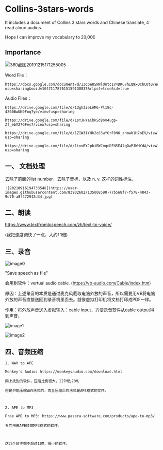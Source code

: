 # Collins-3stars-words

It includes a document of Collins 3 stars words and Chinese translate, 4 read aloud audios.

Hope I can improve my vocabulary to 20,000


## Importance

![360截图20191215171255005](https://user-images.githubusercontent.com/83932602/135008056-257ba77b-beb1-4ca7-bf06-a891afb04d52.jpg)


Word File：

    https://docs.google.com/document/d/13qpe8SNWlOntc1V4DKu7hIQ9xOchC0t0/edit?usp=sharing&ouid=104711787615159138837&rtpof=true&sd=true



Audio Files：

    https://drive.google.com/file/d/13gh3ieLAMG-Pl18q-4Z60BwUK9Foq7ye/view?usp=sharing

    https://drive.google.com/file/d/1sYJHYaChRSd9oX4ugp-Zf_ebV27GFes7/view?usp=sharing

    https://drive.google.com/file/d/1ZIW31YHk2oSSwYOrF0N6_znnwh1H7oEV/view?usp=sharing

    https://drive.google.com/file/d/1txvBYJpbiBWCmqeDFN5E4lqOaPJWHYdA/view?usp=sharing



## 一、 文档处理

去除了前面的list number，去除了音标，以及 n. v. 这样的词性标注。

    ![20210916194733548](https://user-images.githubusercontent.com/83932602/135008590-77b568f7-f578-4843-9d70-a8f472942d34.jpg)








## 二、朗读

https://www.textfromtospeech.com/zh/text-to-voice/

(我把速度调快了一点，大约1.1倍)


## 三、录音

![image0](https://user-images.githubusercontent.com/83932602/135008732-4118de55-e04a-4892-9581-3edf2be9f193.png)



"Save speech as file"

会用到软件：vertual audio cable.  (https://vb-audio.com/Cable/index.htm)

原因：上述录音的本质是通过麦克风截取电脑外放的声音，所以需要用VB将电脑外放的声音直接送回到录音机里面去。就像虚拟打印机将文档打印成PDF一样。

作用：将外放声音送入虚拟输入：cable input，方便录音软件从cable output得到声音。


![image1](https://user-images.githubusercontent.com/83932602/135008439-e4278bdb-2d8d-4f2f-b1c3-ff9189975e53.png)




![image2](https://user-images.githubusercontent.com/83932602/135008461-2c896284-41a8-47e7-86a5-cf24f2daa643.png)



## 四、音频压缩

    1. WAV to APE

    Monkey's Audio: https://monkeysaudio.com/download.html

    网上找到的软件，压缩比例很大，227M到20M。 

    但是只能压缩WAV格式的，而且压缩后的格式是APE格式的文件。



    2. APE to MP3

    Free APE to MP3: https://www.pazera-software.com/products/ape-to-mp3/

    专门用来APE转成MP3格式的软件。

    

    这几个软件都不超过10M，很小的软件。

